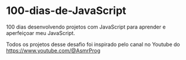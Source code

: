 # 100-dias-de-JavaScript
100 dias desenvolvendo projetos com JavaScript para aprender e aperfeiçoar meu JavaScript.

Todos os projetos desse desafio foi inspirado pelo canal no Youtube do https://www.youtube.com/@AsmrProg
